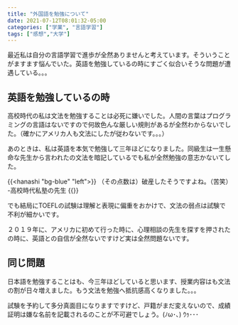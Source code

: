 ```yaml
---
title: "外国語を勉強について"
date: 2021-07-12T08:01:32-05:00
categories: ["学業", "言語学習"]
tags: ["感想","大学"]
---
```


最近私は自分の言語学習で進歩が全然ありませんと考えています。そういうことがますます悩んでいた。英語を勉強しているの時にすごく似合いそうな問題が遭遇している。。。

<!--more-->

## 英語を勉強しているの時

高校時代の私は文法を勉強することは必死に嫌いでした。人間の言葉はプログラミングの言語はないですので何故色んな厳しい規則があるが全然わからないでした。<span class="joke-text">（確かにアメリカ人も文法にしたが従わないです。。。）</span>

あのときは、私は英語を本気で勉強して三年ほどになりました。同級生は一生懸命な先生から言われたの文法を暗記しているでも私が全然勉強の意志かないてした。

{{<hanashi "bg-blue" "left">}}
（その点数は）破産したそうですよね。（苦笑）　<br /> -高校時代私塾の先生 
{{<hanashi-end>}}

でも結局にTOEFLの試験は理解と表現に偏重をおかけで、文法の弱点は試験で不利が細かいです。

２０１９年に、アメリカに初めて行った時に、心理相談の先生を探すを押されたの時に、英語との自信が全然ないですけど実は全然問題ないです。

## 同じ問題

日本語を勉強することはも、今三年ほどしていると思います、授業内容はも文法の割が日々増えました。もう文法を勉強へ抵抗感高くなりました。。。

試験を予約して多分真面目になりますですけど、戸籍がまだ変えないので、成績証明は嫌な名前を記載されるのことが不可避でしょう。(ﾉω･､) ｳｩ･･･

